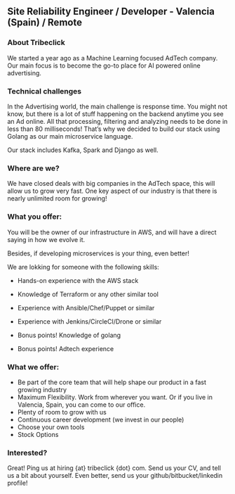 ## Site Reliability Engineer / Developer - Valencia (Spain) / Remote

### About Tribeclick

We started a year ago as a Machine Learning focused AdTech company. Our main focus is to become the go-to place for AI powered online advertising. 

### Technical challenges

In the Advertising world, the main challenge is response time. You might not know, but there is a lot of stuff happening on the backend anytime you see an Ad online. All that processing, filtering and analyzing needs to be done in less than 80 milliseconds! That’s why we decided to build our stack using Golang as our main microservice language.

Our stack includes Kafka, Spark and Django as well.

### Where are we?

We have closed deals with big companies in the AdTech space, this will allow us to grow very fast. One key aspect of our industry is that there is nearly unlimited room for growing!

###  What you offer:

You will be the owner of our infrastructure in AWS, and will have a direct saying in how we evolve it.

Besides, if developing microservices is your thing, even better!

We are lokking for someone with the following skills:

- Hands-on experience with the AWS stack
- Knowledge of Terraform or any other similar tool
- Experience with Ansible/Chef/Puppet or similar
- Experience with Jenkins/CircleCI/Drone or similar

- Bonus points! Knowledge of golang
- Bonus points! Adtech experience

### What we offer:
- Be part of the core team that will help shape our product in a fast growing industry
- Maximum Flexibility. Work from wherever you want. Or if you live in Valencia, Spain, you can come to our office.
- Plenty of room to grow with us
- Continuous career development (we invest in our people)
- Choose your own tools
- Stock Options

### Interested?
Great! Ping us at hiring {at} tribeclick {dot} com. Send us your CV, and tell us a bit about yourself. Even better, send us your github/bitbucket/linkedin profile!
